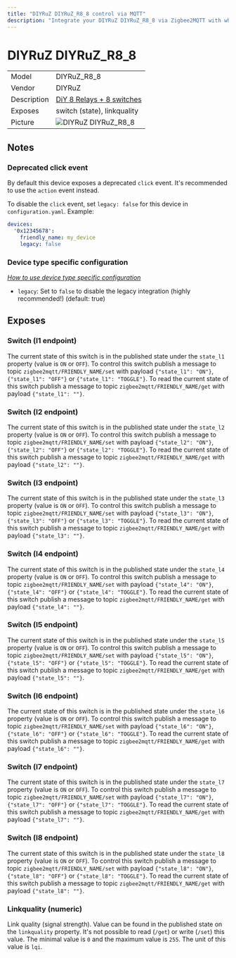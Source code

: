 ```yaml
---
title: "DIYRuZ DIYRuZ_R8_8 control via MQTT"
description: "Integrate your DIYRuZ DIYRuZ_R8_8 via Zigbee2MQTT with whatever smart home infrastructure you are using without the vendors bridge or gateway."
---
```


<!-- !!!! -->
<!-- ATTENTION: This file is auto-generated through docgen! -->
<!-- You can only edit the "## Notes"-Section. -->
<!-- !!!! -->

# DIYRuZ DIYRuZ_R8_8

|     |     |
|-----|-----|
| Model | DIYRuZ_R8_8  |
| Vendor  | DIYRuZ  |
| Description | [DiY 8 Relays + 8 switches](https://modkam.ru/?p=1638) |
| Exposes | switch (state), linkquality |
| Picture | ![DIYRuZ DIYRuZ_R8_8](https://psi-4ward.github.io/zigbee2mqtt-docs/images/devices/DIYRuZ_R8_8.jpg) |


## Notes


### Deprecated click event
By default this device exposes a deprecated `click` event. It's recommended to use the `action` event instead.

To disable the `click` event, set `legacy: false` for this device in `configuration.yaml`. Example:

```yaml
devices:
  '0x12345678':
    friendly_name: my_device
    legacy: false
```

### Device type specific configuration
*[How to use device type specific configuration](../guide/configuration/#device-specific-configuration)*

* `legacy`: Set to `false` to disable the legacy integration (highly recommended!) (default: true)



## Exposes

### Switch (l1 endpoint)
The current state of this switch is in the published state under the `state_l1` property (value is `ON` or `OFF`).
To control this switch publish a message to topic `zigbee2mqtt/FRIENDLY_NAME/set` with payload `{"state_l1": "ON"}`, `{"state_l1": "OFF"}` or `{"state_l1": "TOGGLE"}`.
To read the current state of this switch publish a message to topic `zigbee2mqtt/FRIENDLY_NAME/get` with payload `{"state_l1": ""}`.

### Switch (l2 endpoint)
The current state of this switch is in the published state under the `state_l2` property (value is `ON` or `OFF`).
To control this switch publish a message to topic `zigbee2mqtt/FRIENDLY_NAME/set` with payload `{"state_l2": "ON"}`, `{"state_l2": "OFF"}` or `{"state_l2": "TOGGLE"}`.
To read the current state of this switch publish a message to topic `zigbee2mqtt/FRIENDLY_NAME/get` with payload `{"state_l2": ""}`.

### Switch (l3 endpoint)
The current state of this switch is in the published state under the `state_l3` property (value is `ON` or `OFF`).
To control this switch publish a message to topic `zigbee2mqtt/FRIENDLY_NAME/set` with payload `{"state_l3": "ON"}`, `{"state_l3": "OFF"}` or `{"state_l3": "TOGGLE"}`.
To read the current state of this switch publish a message to topic `zigbee2mqtt/FRIENDLY_NAME/get` with payload `{"state_l3": ""}`.

### Switch (l4 endpoint)
The current state of this switch is in the published state under the `state_l4` property (value is `ON` or `OFF`).
To control this switch publish a message to topic `zigbee2mqtt/FRIENDLY_NAME/set` with payload `{"state_l4": "ON"}`, `{"state_l4": "OFF"}` or `{"state_l4": "TOGGLE"}`.
To read the current state of this switch publish a message to topic `zigbee2mqtt/FRIENDLY_NAME/get` with payload `{"state_l4": ""}`.

### Switch (l5 endpoint)
The current state of this switch is in the published state under the `state_l5` property (value is `ON` or `OFF`).
To control this switch publish a message to topic `zigbee2mqtt/FRIENDLY_NAME/set` with payload `{"state_l5": "ON"}`, `{"state_l5": "OFF"}` or `{"state_l5": "TOGGLE"}`.
To read the current state of this switch publish a message to topic `zigbee2mqtt/FRIENDLY_NAME/get` with payload `{"state_l5": ""}`.

### Switch (l6 endpoint)
The current state of this switch is in the published state under the `state_l6` property (value is `ON` or `OFF`).
To control this switch publish a message to topic `zigbee2mqtt/FRIENDLY_NAME/set` with payload `{"state_l6": "ON"}`, `{"state_l6": "OFF"}` or `{"state_l6": "TOGGLE"}`.
To read the current state of this switch publish a message to topic `zigbee2mqtt/FRIENDLY_NAME/get` with payload `{"state_l6": ""}`.

### Switch (l7 endpoint)
The current state of this switch is in the published state under the `state_l7` property (value is `ON` or `OFF`).
To control this switch publish a message to topic `zigbee2mqtt/FRIENDLY_NAME/set` with payload `{"state_l7": "ON"}`, `{"state_l7": "OFF"}` or `{"state_l7": "TOGGLE"}`.
To read the current state of this switch publish a message to topic `zigbee2mqtt/FRIENDLY_NAME/get` with payload `{"state_l7": ""}`.

### Switch (l8 endpoint)
The current state of this switch is in the published state under the `state_l8` property (value is `ON` or `OFF`).
To control this switch publish a message to topic `zigbee2mqtt/FRIENDLY_NAME/set` with payload `{"state_l8": "ON"}`, `{"state_l8": "OFF"}` or `{"state_l8": "TOGGLE"}`.
To read the current state of this switch publish a message to topic `zigbee2mqtt/FRIENDLY_NAME/get` with payload `{"state_l8": ""}`.

### Linkquality (numeric)
Link quality (signal strength).
Value can be found in the published state on the `linkquality` property.
It's not possible to read (`/get`) or write (`/set`) this value.
The minimal value is `0` and the maximum value is `255`.
The unit of this value is `lqi`.

